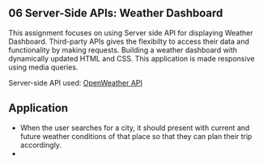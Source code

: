 ## 06 Server-Side APIs: Weather Dashboard

This assignment focuses on using Server side API for displaying Weather Dashboard. Third-party APIs gives the flexibilty to access their data and functionality by making requests. Building a weather dashboard with dynamically updated HTML and CSS. This application is made responsive using media queries. 

Server-side API used: [OpenWeather API](https://openweathermap.org/api) 

## Application

* When the user searches for a city, it should present with current and future weather conditions of that place so that they can plan their trip accordingly.
* 